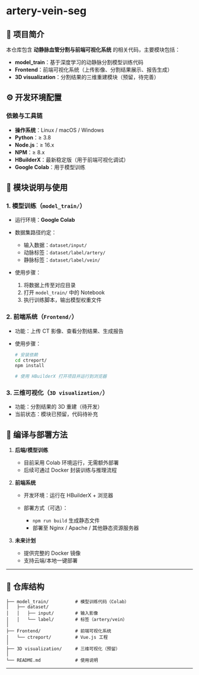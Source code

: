 # artery-vein-seg
## 📌 项目简介

本仓库包含 **动静脉血管分割与前端可视化系统** 的相关代码，主要模块包括：

* **model\_train**：基于深度学习的动静脉分割模型训练代码
* **Frontend**：前端可视化系统（上传影像、分割结果展示、报告生成）
* **3D visualization**：分割结果的三维重建模块（预留，待完善）


## ⚙️ 开发环境配置

### 依赖与工具链

* **操作系统**：Linux / macOS / Windows
* **Python**：≥ 3.8
* **Node.js**：≥ 16.x
* **NPM**：≥ 8.x
* **HBuilderX**：最新稳定版（用于前端可视化调试）
* **Google Colab**：用于模型训练


## 🧩 模块说明与使用

### 1. 模型训练（`model_train/`）

* 运行环境：**Google Colab**
* 数据集路径约定：

  * 输入数据：`dataset/input/`
  * 动脉标签：`dataset/label/artery/`
  * 静脉标签：`dataset/label/vein/`
* 使用步骤：

  1. 将数据上传至对应目录
  2. 打开 `model_train/` 中的 Notebook
  3. 执行训练脚本，输出模型权重文件


### 2. 前端系统（`Frontend/`）

* 功能：上传 CT 影像、查看分割结果、生成报告
* 使用步骤：

  ```bash
  # 安装依赖
  cd ctreport/
  npm install

  # 使用 HBuilderX 打开项目并运行到浏览器
  ```

### 3. 三维可视化（`3D visualization/`）

* 功能：分割结果的 3D 重建（待开发）
* 当前状态：模块已预留，代码待补充


## 🚀 编译与部署方法

1. **后端/模型训练**

   * 目前采用 Colab 环境运行，无需额外部署
   * 后续可通过 Docker 封装训练与推理流程

2. **前端系统**

   * 开发环境：运行在 HBuilderX + 浏览器
   * 部署方式（可选）：

     * `npm run build` 生成静态文件
     * 部署至 Nginx / Apache / 其他静态资源服务器

3. **未来计划**

   * 提供完整的 Docker 镜像
   * 支持云端/本地一键部署

---

## 📂 仓库结构

```
├── model_train/          # 模型训练代码（Colab）
│   ├── dataset/
│   │   ├── input/        # 输入影像
│   │   └── label/        # 标签（artery/vein）
│
├── Frontend/             # 前端可视化系统
│   └── ctreport/         # Vue.js 工程
│
├── 3D visualization/     # 三维可视化（预留）
│
└── README.md             # 使用说明
```

---

